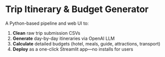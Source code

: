 # Trip Itinerary & Budget Generator

A Python-based pipeline and web UI to:

1. **Clean** raw trip submission CSVs
2. **Generate** day-by-day itineraries via OpenAI LLM
3. **Calculate** detailed budgets (hotel, meals, guide, attractions, transport)
4. **Deploy** as a one-click Streamlit app—no installs for users
